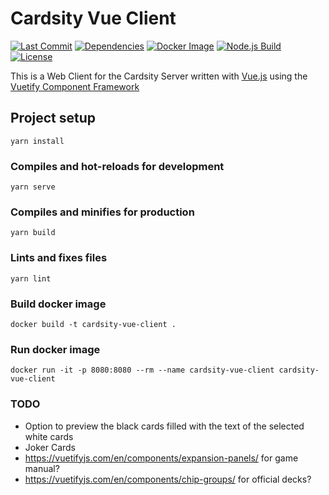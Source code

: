 # Cardsity Vue Client
[![Last Commit](https://img.shields.io/github/last-commit/Cardsity/vue-client?style=for-the-badge)](https://github.com/Cardsity/vue-client/commits)
[![Dependencies](https://img.shields.io/david/Cardsity/vue-client?style=for-the-badge)](https://github.com/Cardsity/vue-client/blob/master/package.json)
[![Docker Image](https://img.shields.io/github/workflow/status/Cardsity/vue-client/Docker%20Image%20CI?label=docker%20image&style=for-the-badge)](https://github.com/Cardsity/vue-client/actions?query=workflow%3A%22Docker+Image+CI%22)
[![Node.js Build](https://img.shields.io/github/workflow/status/Cardsity/vue-client/Node.js%20CI?label=Node.js%20build&style=for-the-badge)](https://github.com/Cardsity/vue-client/actions?query=workflow%3A%22Node.js+CI%22)
[![License](https://img.shields.io/github/license/Cardsity/vue-client?style=for-the-badge)](https://github.com/Cardsity/vue-client/blob/master/LICENSE)

This is a Web Client for the Cardsity Server written with [Vue.js](https://vuejs.org/) using the [Vuetify Component Framework](https://vuetifyjs.com)

## Project setup
```
yarn install
```

### Compiles and hot-reloads for development
```
yarn serve
```

### Compiles and minifies for production
```
yarn build
```

### Lints and fixes files
```
yarn lint
```

### Build docker image
```
docker build -t cardsity-vue-client .
```

### Run docker image
```
docker run -it -p 8080:8080 --rm --name cardsity-vue-client cardsity-vue-client
```

### TODO
- Option to preview the black cards filled with the text of the selected white cards
- Joker Cards
- <https://vuetifyjs.com/en/components/expansion-panels/> for game manual?
- <https://vuetifyjs.com/en/components/chip-groups/> for official decks?
